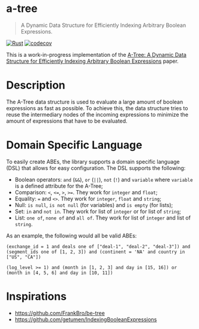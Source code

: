 # a-tree

> A Dynamic Data Structure for Efficiently Indexing Arbitrary Boolean Expressions.

[![Rust](https://github.com/AntoineGagne/a-tree/actions/workflows/check.yml/badge.svg)](https://github.com/AntoineGagne/a-tree/actions/workflows/check.yml)
[![codecov](https://codecov.io/gh/AntoineGagne/a-tree/graph/badge.svg?token=JUKK1W5L2D)](https://codecov.io/gh/AntoineGagne/a-tree)

This is a work-in-progress implementation of the [A-Tree: A Dynamic Data Structure for Efficiently Indexing Arbitrary Boolean Expressions](https://dl.acm.org/doi/10.1145/3448016.3457266) paper.

# Description

The A-Tree data structure is used to evaluate a large amount of boolean expressions as fast as possible. To achieve this, the data structure tries to reuse the intermediary nodes of the incoming expressions to minimize the amount of expressions that have to be evaluated.

# Domain Specific Language

To easily create ABEs, the library supports a domain specific language (DSL) that allows for easy configuration. The DSL supports the following:

* Boolean operators: `and` (`&&`), `or` (`||`), `not` (`!`) and `variable` where `variable` is a defined attribute for the A-Tree;
* Comparison: `<`, `<=`, `>`, `>=`. They work for `integer` and `float`;
* Equality: `=` and `<>`. They work for `integer`, `float` and `string`;
* Null: `is null`, `is not null` (for variables) and `is empty` (for lists);
* Set: `in` and `not in`. They work for list of `integer` or for list of `string`;
* List: `one of`, `none of` and `all of`. They work for list of `integer` and list of `string`.

As an example, the following would all be valid ABEs:

```text
(exchange_id = 1 and deals one of ["deal-1", "deal-2", "deal-3"]) and (segment_ids one of [1, 2, 3]) and (continent = 'NA' and country in ["US", "CA"])

(log_level >= 1) and (month in [1, 2, 3] and day in [15, 16]) or (month in [4, 5, 6] and day in [10, 11])
```

# Inspirations

* https://github.com/FrankBro/be-tree
* https://github.com/getumen/IndexingBooleanExpressions
